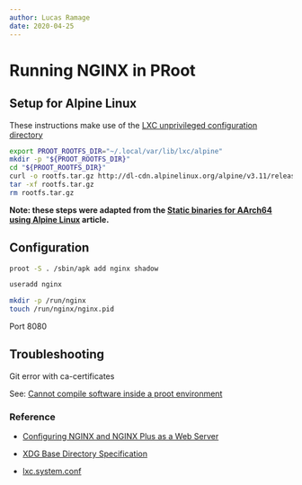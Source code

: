 ```yaml
---
author: Lucas Ramage
date: 2020-04-25
---
```


# Running NGINX in PRoot

## Setup for Alpine Linux

These instructions make use of the [LXC unprivileged configuration directory](https://github.com/lxc/lxc/blob/master/doc/lxc.system.conf#L11)

```sh
export PROOT_ROOTFS_DIR="~/.local/var/lib/lxc/alpine"
mkdir -p "${PROOT_ROOTFS_DIR}"
cd "${PROOT_ROOTFS_DIR}"
curl -o rootfs.tar.gz http://dl-cdn.alpinelinux.org/alpine/v3.11/releases/x86_64/alpine-minirootfs-3.11.6-x86_64.tar.gz
tar -xf rootfs.tar.gz
rm rootfs.tar.gz
```

**Note: these steps were adapted from the [Static binaries for AArch64 using Alpine Linux](alpine-aarch64.md#compiling) article.**

## Configuration

```sh
proot -S . /sbin/apk add nginx shadow

useradd nginx

mkdir -p /run/nginx
touch /run/nginx/nginx.pid
```

Port 8080

## Troubleshooting

Git error with ca-certificates

See: [Cannot compile software inside a proot environment](https://github.com/proot-me/proot/issues/191)

### Reference

- [Configuring NGINX and NGINX Plus as a Web Server](https://docs.nginx.com/nginx/admin-guide/web-server/web-server)

- [XDG Base Directory Specification](https://specifications.freedesktop.org/basedir-spec/basedir-spec-latest.html#variables)

- [lxc.system.conf](https://linuxcontainers.org/lxc/manpages//man5/lxc.system.conf.5.html)
